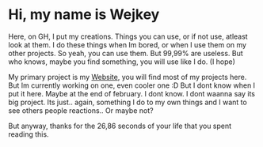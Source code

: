# Hi, my name is Wejkey

Here, on GH, I put my creations. Things you can use, or if not use, atleast look at them.
I do these things when Im bored, or when I use them on my other projects. So yeah, you can use them. But 99,99% are useless. But who knows, maybe you find something, you will use like I do. (I hope)

My primary project is my [Website](https://wejkey.github.io), you will find most of my projects here. But Im currently working on one, even cooler one :D But I dont know when I put it here. Maybe at the end of february. I dont know. I dont waanna say its big project. Its just.. again, something I do to my own things and I want to see others people reactions.. Or maybe not?

But anyway, thanks for the 26,86 seconds of your life that you spent reading this.
